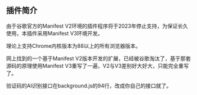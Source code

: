 ## 插件简介

由于谷歌官方的Manifest V2环境的插件程序将于2023年停止支持，为保证长久使用，本插件采用Manifest V3环境开发。

理论上支持Chrome内核版本为88以上的所有浏览器版本。

网上找到的一个基于Manifest V2版本开发的扩展，已经被谷歌淘汰了，基于那套源码的原理使用Manifest V3重写了一遍，V2与V3差别好大好大，只能完全重写了。

验证码的AI识别接口在background.js的94行，改成你自己的接口就了。
